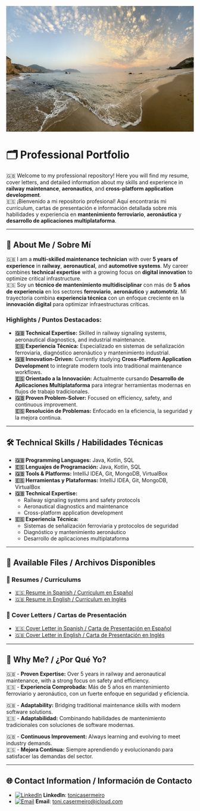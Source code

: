 ![MasterHead](https://raw.githubusercontent.com/tonicasermeiro/Pictures/e1f7f1b2cbe99fdbf76e22783e28656d79ee43ab/IMG_4399.jpeg)  

# 🗂️ **Professional Portfolio**  

🇬🇧 Welcome to my professional repository! Here you will find my resume, cover letters, and detailed information about my skills and experience in **railway maintenance**, **aeronautics**, and **cross-platform application development**.  
🇪🇸 ¡Bienvenido a mi repositorio profesional! Aquí encontrarás mi currículum, cartas de presentación e información detallada sobre mis habilidades y experiencia en **mantenimiento ferroviario**, **aeronáutica** y **desarrollo de aplicaciones multiplataforma**.  

---

## 👋 **About Me / Sobre Mí**  

🇬🇧 I am a **multi-skilled maintenance technician** with over **5 years of experience** in **railway**, **aeronautical**, and **automotive systems**. My career combines **technical expertise** with a growing focus on **digital innovation** to optimize critical infrastructure.  
🇪🇸 Soy un **técnico de mantenimiento multidisciplinar** con más de **5 años de experiencia** en los sectores **ferroviario**, **aeronáutico** y **automotriz**. Mi trayectoria combina **experiencia técnica** con un enfoque creciente en la **innovación digital** para optimizar infraestructuras críticas.  

### **Highlights / Puntos Destacados:**  
- **🇬🇧 Technical Expertise:** Skilled in railway signaling systems, aeronautical diagnostics, and industrial maintenance.  
  **🇪🇸 Experiencia Técnica:** Especializado en sistemas de señalización ferroviaria, diagnóstico aeronáutico y mantenimiento industrial.  
- **🇬🇧 Innovation-Driven:** Currently studying **Cross-Platform Application Development** to integrate modern tools into traditional maintenance workflows.  
  **🇪🇸 Orientado a la Innovación:** Actualmente cursando **Desarrollo de Aplicaciones Multiplataforma** para integrar herramientas modernas en flujos de trabajo tradicionales.  
- **🇬🇧 Proven Problem-Solver:** Focused on efficiency, safety, and continuous improvement.  
  **🇪🇸 Resolución de Problemas:** Enfocado en la eficiencia, la seguridad y la mejora continua.  

---

## 🛠️ **Technical Skills / Habilidades Técnicas**  

- **🇬🇧 Programming Languages:** Java, Kotlin, SQL  
- **🇪🇸 Lenguajes de Programación:** Java, Kotlin, SQL  
- **🇬🇧 Tools & Platforms:** IntelliJ IDEA, Git, MongoDB, VirtualBox  
- **🇪🇸 Herramientas y Plataformas:** IntelliJ IDEA, Git, MongoDB, VirtualBox  
- **🇬🇧 Technical Expertise:**  
  - Railway signaling systems and safety protocols  
  - Aeronautical diagnostics and maintenance  
  - Cross-platform application development  
- **🇪🇸 Experiencia Técnica:**  
  - Sistemas de señalización ferroviaria y protocolos de seguridad  
  - Diagnóstico y mantenimiento aeronáutico  
  - Desarrollo de aplicaciones multiplataforma  

---

## 📝 **Available Files / Archivos Disponibles**  

### 📌 Resumes / Currículums  
- [🇪🇸 Resume in Spanish / Currículum en Español](https://github.com/tonicasermeiro/Joan_Antoni_Casermeiro_Professional_Profile/blob/main/CV_Joan_Antoni_Casermeiro_ES.md)  
- [🇬🇧 Resume in English / Currículum en Inglés](https://github.com/tonicasermeiro/Joan_Antoni_Casermeiro_Professional_Profile/blob/main/CV_Joan_Antoni_Casermeiro_EN.md)  

### 📌 Cover Letters / Cartas de Presentación  
- [🇪🇸 Cover Letter in Spanish / Carta de Presentación en Español](https://github.com/tonicasermeiro/Joan_Antoni_Casermeiro_Professional_Profile/blob/main/Carta_Presentacion_Joan_Antoni_Casermeiro_ES.md)  
- [🇬🇧 Cover Letter in English / Carta de Presentación en Inglés](https://github.com/tonicasermeiro/Joan_Antoni_Casermeiro_Professional_Profile/blob/main/Cover_Letter_Joan_Antoni_Casermeiro.md)  

---

## 🌟 **Why Me? / ¿Por Qué Yo?**  

🇬🇧 - **Proven Expertise:** Over 5 years in railway and aeronautical maintenance, with a strong focus on safety and efficiency.  
🇪🇸 - **Experiencia Comprobada:** Más de 5 años en mantenimiento ferroviario y aeronáutico, con un fuerte enfoque en seguridad y eficiencia.  

🇬🇧 - **Adaptability:** Bridging traditional maintenance skills with modern software solutions.  
🇪🇸 - **Adaptabilidad:** Combinando habilidades de mantenimiento tradicionales con soluciones de software modernas.  

🇬🇧 - **Continuous Improvement:** Always learning and evolving to meet industry demands.  
🇪🇸 - **Mejora Continua:** Siempre aprendiendo y evolucionando para satisfacer las demandas del sector.  

---

## 🌐 **Contact Information / Información de Contacto**  

- [![LinkedIn](https://img.shields.io/badge/LinkedIn-0077B5?style=flat&logo=linkedin&logoColor=white)](https://www.linkedin.com/in/tonicasermeiro) **LinkedIn**: [tonicasermeiro](https://www.linkedin.com/in/tonicasermeiro)  
- [![Email](https://img.shields.io/badge/Email-0078D4?style=flat&logo=apple&logoColor=white)](mailto:toni.casermeiro@icloud.com) **Email**: [toni.casermeiro@icloud.com](mailto:toni.casermeiro@icloud.com)  